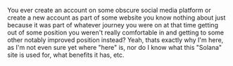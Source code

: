 You ever create an account on some obscure social media platform or create a new account as part of some website you know nothing about just because it was part of whatever journey you were on at that time getting out of some position you weren't really comfortable in and getting to some other notably improved position instead? Yeah, thats exactly why I'm here, as I'm not even sure yet where "here" is, nor do I know what this "Solana" site is used for, what benefits it has, etc. 
